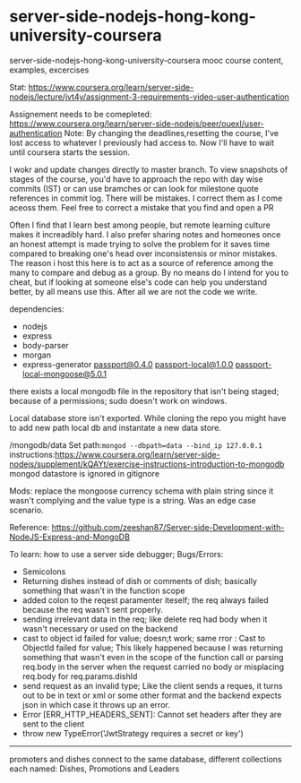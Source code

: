 # server-side-nodejs-hong-kong-university-coursera
server-side-nodejs-hong-kong-university-coursera mooc course content, examples, excercises

Stat:
https://www.coursera.org/learn/server-side-nodejs/lecture/jvt4y/assignment-3-requirements-video-user-authentication

Assignement needs to be comepleted: https://www.coursera.org/learn/server-side-nodejs/peer/ouexI/user-authentication
Note: By changing the deadlines,resetting the course, I've lost access to whatever I previously had access to. Now I'll have to wait until coursera starts the session.

I wokr and update changes directly to master branch. To view snapshots of stages of the course, you'd have to  approach the repo with day wise commits (IST) or can use bramches or can look for milestone quote references in commit log. There will be mistakes. I correct them as I come aceoss them. Feel free to correct a mistake that you find and open a PR

Often I find that I learn best among people, but remote learning culture makes it increadibly hard. I also prefer sharing notes and homeones once an honest attempt is made trying to solve the problem for it saves time compared to breaking one's head over inconsistensis or minor mistakes. The reason i host this here is to act as a source of reference among the many to compare and debug as a group. By no means do I intend for you to cheat, but if looking at someone else's code can help you understand better, by all means use this. After all we are not the code we write. 

dependencies:
- nodejs
- express
- body-parser
- morgan
- express-generator
passport@0.4.0 passport-local@1.0.0 passport-local-mongoose@5.0.1

there exists a local mongodb file in the repository that isn't being staged; because of a permissions; sudo doesn't work on windows.

Local database store isn't exported. While cloning the repo you might have to add new path local db and instantate a new data store.

/mongodb/data
Set path:`mongod --dbpath=data --bind_ip 127.0.0.1`
instructions:https://www.coursera.org/learn/server-side-nodejs/supplement/kQAYt/exercise-instructions-introduction-to-mongodb
mongod datastore is ignored in gitignore


Mods: replace the mongoose currency schema with plain string since it wasn't complying and the value type is a string.
Was an edge case scenario.

Reference:
https://github.com/zeeshan87/Server-side-Development-with-NodeJS-Express-and-MongoDB


To learn: how to use a server side debugger;
Bugs/Errors:
- Semicolons
- Returning dishes instead of dish or comments of dish; basically something that wasn't in the function scope
- added colon to the reqest paramenter iteself; the req always failed because the req wasn't sent properly.
- sending irrelevant data in the req; like delete req had body when it wasn't necessary or used on the backend
- cast to object id failed for value; doesn;t work; same rror : Cast to ObjectId failed for value; This likely happened because I was returning something that wasn't even in the scope of the function call or parsing req.body in the server when the request carried no body or misplacing req.body for req.params.dishId
- send request as an invalid type; Like the client sends a reques, it turns out to be in text or xml or some other format and the backend expects json in which case it throws up an error.
- Error [ERR_HTTP_HEADERS_SENT]: Cannot set headers after they
are sent to the client
- throw new TypeError('JwtStrategy requires a secret or key')
--- 

promoters and dishes connect to the same database, different collections each named: Dishes, Promotions and Leaders

